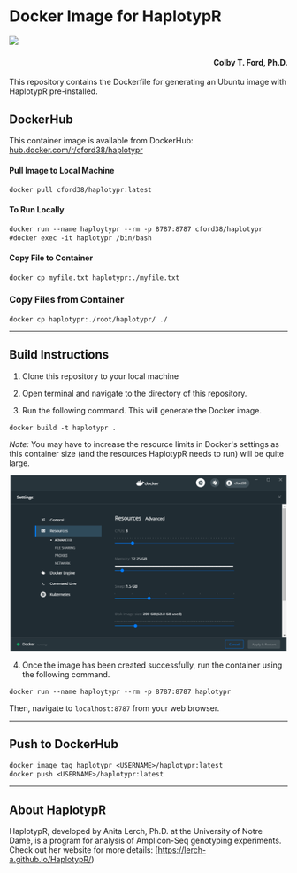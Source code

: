 # Docker Image for HaplotypR
[![](https://images.microbadger.com/badges/image/cford38/haplotypr.svg)](https://microbadger.com/images/cford38/haplotypr "Get your own image badge on microbadger.com")


<h4 align = "right">Colby T. Ford, Ph.D.</h4>
This repository contains the Dockerfile for generating an Ubuntu image with HaplotypR pre-installed.

## DockerHub
This container image is available from DockerHub: [hub.docker.com/r/cford38/haplotypr](https://hub.docker.com/r/cford38/haplotypr)

#### Pull Image to Local Machine
```
docker pull cford38/haplotypr:latest
```
#### To Run Locally
```
docker run --name haploytypr --rm -p 8787:8787 cford38/haplotypr
#docker exec -it haplotypr /bin/bash
```

#### Copy File to Container
```
docker cp myfile.txt haplotypr:./myfile.txt
```

### Copy Files from Container
```
docker cp haplotypr:./root/haplotypr/ ./
```

-------------------------------

## Build Instructions
1. Clone this repository to your local machine

2. Open terminal and navigate to the directory of this repository.

3. Run the following command. This will generate the Docker image.
```
docker build -t haplotypr .
```
_Note:_ You may have to increase the resource limits in Docker's settings as this container size (and the resources HaplotypR needs to run) will be quite large.
<p align="center"><img src="DockerSettings.png" width="500px"></p>


4. Once the image has been created successfully, run the container using the following command.
```
docker run --name haploytypr --rm -p 8787:8787 haplotypr
```

Then, navigate to `localhost:8787` from your web browser.

----------------------

## Push to DockerHub

```
docker image tag haplotypr <USERNAME>/haplotypr:latest
docker push <USERNAME>/haplotypr:latest
```

----------------------
## About HaplotypR

HaplotypR, developed by Anita Lerch, Ph.D. at the University of Notre Dame, is a program for analysis of Amplicon-Seq genotyping experiments. Check out her website for more details: [https://lerch-a.github.io/HaplotypR/)
